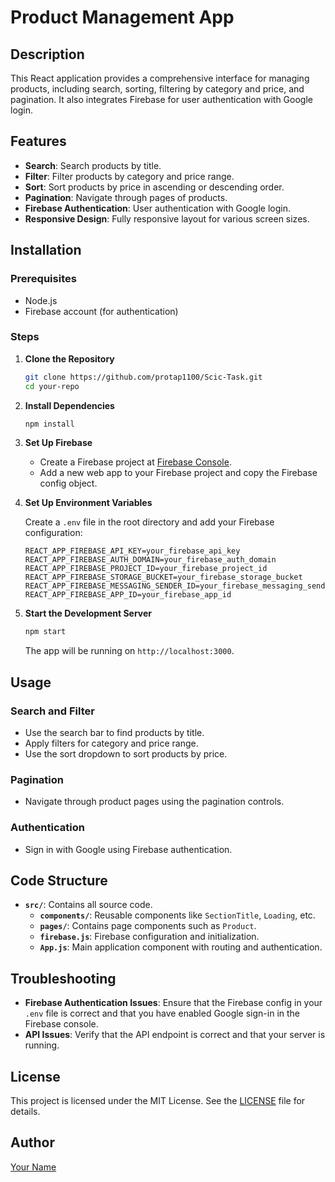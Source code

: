 # Product Management App

## Description

This React application provides a comprehensive interface for managing products, including search, sorting, filtering by category and price, and pagination. It also integrates Firebase for user authentication with Google login.

## Features

- **Search**: Search products by title.
- **Filter**: Filter products by category and price range.
- **Sort**: Sort products by price in ascending or descending order.
- **Pagination**: Navigate through pages of products.
- **Firebase Authentication**: User authentication with Google login.
- **Responsive Design**: Fully responsive layout for various screen sizes.

## Installation

### Prerequisites

- Node.js
- Firebase account (for authentication)

### Steps

1. **Clone the Repository**

    ```bash
    git clone https://github.com/protap1100/Scic-Task.git
    cd your-repo
    ```

2. **Install Dependencies**

    ```bash
    npm install
    ```

3. **Set Up Firebase**

    - Create a Firebase project at [Firebase Console](https://console.firebase.google.com/).
    - Add a new web app to your Firebase project and copy the Firebase config object.

4. **Set Up Environment Variables**

    Create a `.env` file in the root directory and add your Firebase configuration:

    ```plaintext
    REACT_APP_FIREBASE_API_KEY=your_firebase_api_key
    REACT_APP_FIREBASE_AUTH_DOMAIN=your_firebase_auth_domain
    REACT_APP_FIREBASE_PROJECT_ID=your_firebase_project_id
    REACT_APP_FIREBASE_STORAGE_BUCKET=your_firebase_storage_bucket
    REACT_APP_FIREBASE_MESSAGING_SENDER_ID=your_firebase_messaging_sender_id
    REACT_APP_FIREBASE_APP_ID=your_firebase_app_id
    ```

5. **Start the Development Server**

    ```bash
    npm start
    ```

    The app will be running on `http://localhost:3000`.

## Usage

### Search and Filter

- Use the search bar to find products by title.
- Apply filters for category and price range.
- Use the sort dropdown to sort products by price.

### Pagination

- Navigate through product pages using the pagination controls.

### Authentication

- Sign in with Google using Firebase authentication.

## Code Structure

- **`src/`**: Contains all source code.
  - **`components/`**: Reusable components like `SectionTitle`, `Loading`, etc.
  - **`pages/`**: Contains page components such as `Product`.
  - **`firebase.js`**: Firebase configuration and initialization.
  - **`App.js`**: Main application component with routing and authentication.

## Troubleshooting

- **Firebase Authentication Issues**: Ensure that the Firebase config in your `.env` file is correct and that you have enabled Google sign-in in the Firebase console.
- **API Issues**: Verify that the API endpoint is correct and that your server is running.

## License

This project is licensed under the MIT License. See the [LICENSE](LICENSE) file for details.

## Author

[Your Name](https://github.com/protap1100)
